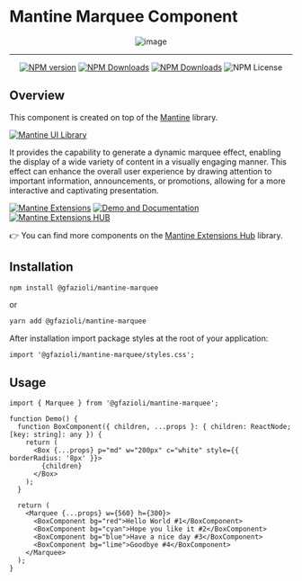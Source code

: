 # Mantine Marquee Component

<div align="center">
  
  ![image](https://github.com/gfazioli/mantine-marquee/assets/432181/d9d37b48-ab49-44c7-9315-4ad9a48e70f8)

</div>

---

<div align="center">
  
  [![NPM version](https://img.shields.io/npm/v/%40gfazioli%2Fmantine-marquee?style=for-the-badge)](https://www.npmjs.com/package/@gfazioli/mantine-marquee)
  [![NPM Downloads](https://img.shields.io/npm/dm/%40gfazioli%2Fmantine-marquee?style=for-the-badge)](https://www.npmjs.com/package/@gfazioli/mantine-marquee)
  [![NPM Downloads](https://img.shields.io/npm/dy/%40gfazioli%2Fmantine-marquee?style=for-the-badge&label=%20&color=f90)](https://www.npmjs.com/package/@gfazioli/mantine-marquee)
  ![NPM License](https://img.shields.io/npm/l/%40gfazioli%2Fmantine-marquee?style=for-the-badge)

</div>

## Overview

This component is created on top of the [Mantine](https://mantine.dev/) library.

[![Mantine UI Library](https://img.shields.io/badge/-MANTINE_UI_LIBRARY-blue?style=for-the-badge&labelColor=black&logo=mantine
)](https://mantine.dev/)

It provides the capability to generate a dynamic marquee effect, enabling the display of a wide variety of content in a visually engaging manner. This effect can enhance the overall user experience by drawing attention to important information, announcements, or promotions, allowing for a more interactive and captivating presentation.

[![Mantine Extensions](https://img.shields.io/badge/-Watch_the_Video-blue?style=for-the-badge&labelColor=black&logo=youtube
)](https://www.youtube.com/playlist?list=PL85tTROKkZrWyqCcmNCdWajpx05-cTal4)
[![Demo and Documentation](https://img.shields.io/badge/-Demo_%26_Documentation-blue?style=for-the-badge&labelColor=black&logo=typescript
)](https://gfazioli.github.io/mantine-marquee/)
[![Mantine Extensions HUB](https://img.shields.io/badge/-Mantine_Extensions_Hub-blue?style=for-the-badge&labelColor=blue
)](https://mantine-extensions.vercel.app/)

👉 You can find more components on the [Mantine Extensions Hub](https://mantine-extensions.vercel.app/) library.


## Installation

```sh
npm install @gfazioli/mantine-marquee
```
or 

```sh
yarn add @gfazioli/mantine-marquee
```

After installation import package styles at the root of your application:

```tsx
import '@gfazioli/mantine-marquee/styles.css';
```

## Usage

```tsx
import { Marquee } from '@gfazioli/mantine-marquee';

function Demo() {
  function BoxComponent({ children, ...props }: { children: ReactNode; [key: string]: any }) {
    return (
      <Box {...props} p="md" w="200px" c="white" style={{ borderRadius: '8px' }}>
        {children}
      </Box>
    );
  }

  return (
    <Marquee {...props} w={560} h={300}>
      <BoxComponent bg="red">Hello World #1</BoxComponent>
      <BoxComponent bg="cyan">Hope you like it #2</BoxComponent>
      <BoxComponent bg="blue">Have a nice day #3</BoxComponent>
      <BoxComponent bg="lime">Goodbye #4</BoxComponent>
    </Marquee>
  );
}
```



